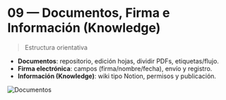 # 09 — Documentos, Firma e Información (Knowledge)

> Estructura orientativa

- **Documentos**: repositorio, edición hojas, dividir PDFs, etiquetas/flujo.
- **Firma electrónica**: campos (firma/nombre/fecha), envío y registro.
- **Información (Knowledge)**: wiki tipo Notion, permisos y publicación.

![Documentos](../assets/img/09-documentos_firma_info/paso01_documentos.png "Documentos")
